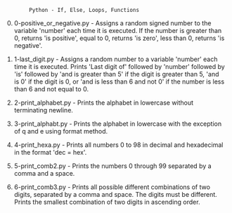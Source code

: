 			Python - If, Else, Loops, Functions
0. 0-positive_or_negative.py - Assigns a random signed number to the variable 'number' each time it is executed. If the number is greater than 0, returns 'is positive', equal to 0, returns 'is zero', less than 0, returns 'is negative'.

1. 1-last_digit.py - Assigns a random number to a variable 'number' each time it is executed. Prints 'Last digit of' followed by 'number' followed by 'is' followed by 'and is greater than 5' if the digit is greater than 5, 'and is 0' if the digit is 0, or 'and is less than 6 and not 0' if the number is less than 6 and not equal to 0.

2. 2-print_alphabet.py - Prints the alphabet in lowercase without terminating newline.

3. 3-print_alphabt.py - Prints the alphabet in lowercase with the exception of q and e using format method.

4. 4-print_hexa.py - Prints all numbers 0 to 98 in decimal and hexadecimal in the format 'dec = hex'.

5. 5-print_comb2.py - Prints the numbers 0 through 99 separated by a comma and a space.

6. 6-print_comb3.py - Prints all possible different combinations of two digits, separated by a comma and space. The digits must be different. Prints the smallest combination of two digits in ascending order.
